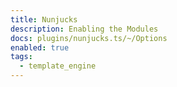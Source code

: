 ```yaml
---
title: Nunjucks
description: Enabling the Modules
docs: plugins/nunjucks.ts/~/Options
enabled: true
tags:
  - template_engine
---
```


